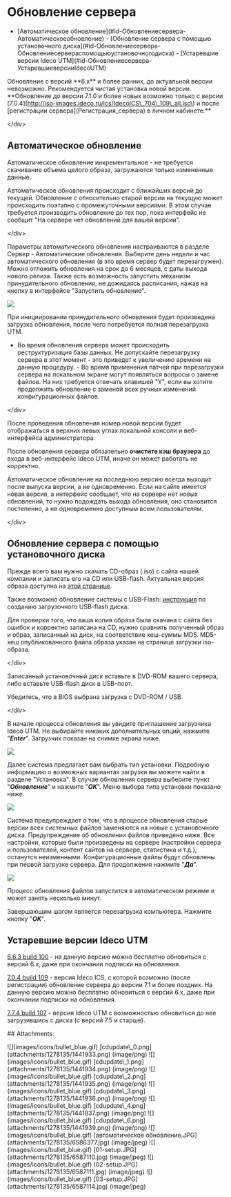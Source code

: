 # Обновление сервера

 - \[Автоматическое обновление\]\(\#id-Обновлениесервера-Автоматическоеобновление\) - \[Обновление сервера с помощью установочного диска\]\(\#id-Обновлениесервера-Обновлениесервераспомощьюустановочногодиска\) - \[Устаревшие версии Ideco UTM\]\(\#id-Обновлениесервера-УстаревшиеверсииIdecoUTM\)

 Обновление с версий \*\*6.х\*\* и более ранних, до актуальной версии невозможно. Рекомендуется чистая установка новой версии. \*\*Обновление до версии 7.1.0 и более новых возможно только с версии \[7.0.4\]\(http://iso-images.ideco.ru/ics/IdecoICS\_704\_109\_all.iso\) и после \[регистрации сервера\]\(Регистрация\_сервера\) в личном кабинете.\*\*

&lt;/div&gt;

## Автоматическое обновление

Автоматическое обновление инкрементальное - не требуется скачивание объема целого образа, загружаются только измененные данные.

 Автоматическое обновления происходит с ближайших версий до текущей. Обновление с относительно старой версии на текущую может происходить поэтапно с промежуточными версиями. В этом случае требуется производить обновление до тех пор, пока интерфейс не сообщит "На сервере нет обновлений для вашей версии".

&lt;/div&gt;

Параметры автоматического обновления настраиваются в разделе Сервер - Автоматические обновления. Выберите день недели и час автоматического обновления \(в это время сервер будет перезагружен\). Можно отложить обновления на срок до 6 месяцев, с даты выхода нового релиза. Также есть возможность запустить механизм принудительного обновления, не дожидаясь расписания, нажав на кнопку в интерфейсе "Запустить обновление".

![](../.gitbook/assets/6587114.jpg)

При инициировании принудительного обновления будет произведена загрузка обновления, после чего потребуется полная перезагрузка UTM.

 - Во время обновления сервера может происходить реструктуризация базы данных. Не допускайте перезагрузку сервера в этот момент - это приведет к увеличению времени на данную процедуру. - Во время применения патчей при перезагрузки сервера на локальном экране могут появляться вопросы о замене файлов. На них требуется отвечать клавишей "Y", если вы хотите продолжить обновление с заменой всех ручных изменений конфигурационных файлов.

&lt;/div&gt;

После проведения обновления номер новой версии будет отображаться в верхних левых углах локальной консоли и веб-интерфейса администратора.

После обновления сервера обязательно **очистите кэш браузера** до входа в веб-интерфейс Ideco UTM, иначе он может работать не корректно.

 Автоматическое обновление на последнюю версию всегда выходит после выпуска версии, а не одновременно. Если на сайте имеется новая версия, а интерфейс сообщает, что на сервере нет новых обновлений, то нужно подождать выхода обновления, оно становится постепенно, а не одновременно доступным всем пользователям.

&lt;/div&gt;

## Обновление сервера с помощью установочного диска

Прежде всего вам нужно скачать CD-образ \(.iso\) с сайта нашей компании и записать его на CD или USB-flash. Актуальная версия образа доступна на [этой странице](http://ideco.ru/obtain/ics).

Также возможно обновление системы с USB-Flash: [инструкция](https://ideco.ru/assets/files/Create_USB_Flash.pdf) по созданию загрузочного USB-flash диска.

 Для проверки того, что ваша копия образа была скачана с сайта без ошибок и корректно записана на CD, нужно сравнить полученный образ и образ, записанный на диск, на соответствие хеш-суммы MD5. MD5-хеш опубликованного файла образа указан на странице загрузки iso-образа.

&lt;/div&gt;

Записанный установочный диск вставьте в DVD-ROM вашего сервера, либо вставьте USB-flash диск в USB-порт.

 Убедитесь, что в BIOS выбрана загрузка с DVD-ROM / USB.

&lt;/div&gt;

В начале процесса обновления вы увидите приглашение загрузчика Ideco UTM. Не выбирайте никаких дополнительных опций, нажмите "_**Enter**_". Загрузчик показан на снимке экрана ниже.

![](../.gitbook/assets/6587110.jpg)

Далее система предлагает вам выбрать тип установки. Подробную информацию о возможных вариантах загрузки вы можете найти в разделе "Установка". В случае обновления сервера выберите пункт "_**Обновление**_" и нажмите "_**OK**_". Меню выбора типа установки показано ниже.

![](../.gitbook/assets/6587111.jpg)

Система предупреждает о том, что в процессе обновления старые версии всех системных файлов заменяются на новые с установочного диска. Предупреждение об обновлении файлов приведено ниже. Все настройки, которые были произведены на сервере \(настройки сервера и пользователей, контент сайтов на сервере, статистика и т.д.\), останутся неизменными. Конфигурационные файлы будут обновлены при первой загрузке сервера. Для продолжения нажмите "_**Да**_".

![](../.gitbook/assets/1441937.png)

Процесс обновления файлов запустится в автоматическом режиме и может занять несколько минут.

Завершающим шагом является перезагрузка компьютера. Нажмите кнопку "_**OK**_".

## Устаревшие версии Ideco UTM

[6.6.3 build 100](http://iso-images.ideco.ru/ics/IdecoICS_663_100.iso) - на данную версию можно бесплатно обновиться с версий 6.х, даже при окончании подписки на обновления.

[7.0.4 build 109](http://iso-images.ideco.ru/ics/IdecoICS_704_109_all.iso) - версия Ideco ICS, с которой возможно \(после регистрации\) обновление сервера до версии 7.1 и более поздних. На данную версию можно бесплатно обновиться с версий 6.х, даже при окончании подписки на обновления.

[7.7.4 build 107](http://iso-images.ideco.ru/utm/IdecoUTM_774_107.iso) - версия Ideco UTM с возможностью обновиться до нее загрузившись с диска \(с версий 7.5 и старше\).

 \#\# Attachments:

 !\[\]\(images/icons/bullet\_blue.gif\) \[cdupdate\\_0.png\]\(attachments/1278135/1441933.png\) \(image/png\) !\[\]\(images/icons/bullet\_blue.gif\) \[cdupdate\\_1.png\]\(attachments/1278135/1441934.png\) \(image/png\) !\[\]\(images/icons/bullet\_blue.gif\) \[cdupdate\\_2.png\]\(attachments/1278135/1441935.png\) \(image/png\) !\[\]\(images/icons/bullet\_blue.gif\) \[cdupdate\\_3.png\]\(attachments/1278135/1441936.png\) \(image/png\) !\[\]\(images/icons/bullet\_blue.gif\) \[cdupdate\\_4.png\]\(attachments/1278135/1441937.png\) \(image/png\) !\[\]\(images/icons/bullet\_blue.gif\) \[cdupdate\\_6.png\]\(attachments/1278135/1441939.png\) \(image/png\) !\[\]\(images/icons/bullet\_blue.gif\) \[автоматическое обновление.JPG\]\(attachments/1278135/6586377.jpg\) \(image/jpeg\) !\[\]\(images/icons/bullet\_blue.gif\) \[01-setup.JPG\]\(attachments/1278135/6587110.jpg\) \(image/jpeg\) !\[\]\(images/icons/bullet\_blue.gif\) \[02-setup.JPG\]\(attachments/1278135/6587111.jpg\) \(image/jpeg\) !\[\]\(images/icons/bullet\_blue.gif\) \[03-setup.JPG\]\(attachments/1278135/6587114.jpg\) \(image/jpeg\)

